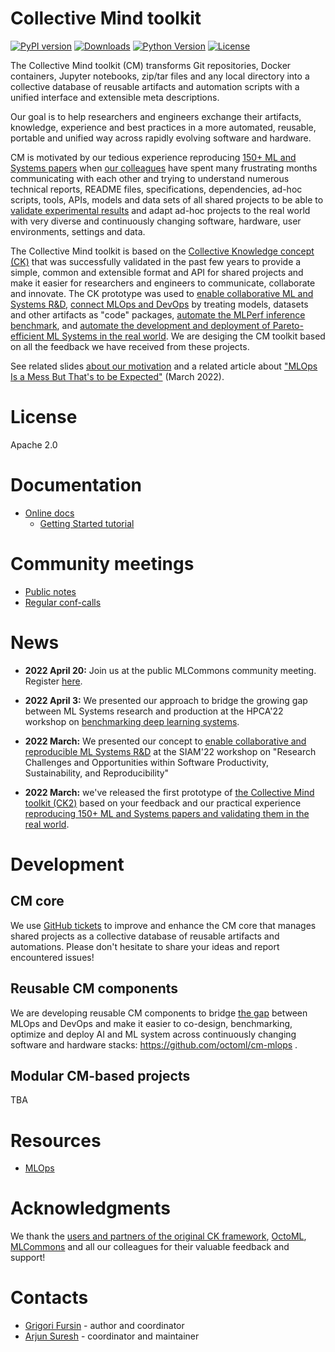 # Collective Mind toolkit

[![PyPI version](https://badge.fury.io/py/cmind.svg)](https://pepy.tech/project/cmind)
[![Downloads](https://pepy.tech/badge/cmind)](https://pepy.tech/project/cmind)
[![Python Version](https://img.shields.io/badge/python-3+-blue.svg)](https://github.com/mlcommons/ck/tree/master/ck2)
[![License](https://img.shields.io/badge/License-Apache%202.0-green)](https://github.com/mlcommons/ck/tree/master/ck2)


The Collective Mind toolkit (CM) transforms Git repositories, Docker containers, Jupyter notebooks, zip/tar files
and any local directory into a collective database of reusable artifacts 
and automation scripts with a unified interface and extensible meta descriptions.

Our goal is to help researchers and engineers exchange their artifacts, knowledge, 
experience and best practices in a more automated, reusable, portable and unified way
across rapidly evolving software and hardware.

CM is motivated by our tedious experience reproducing [150+ ML and Systems papers](https://www.youtube.com/watch?v=7zpeIVwICa4)
when [our colleagues](https://ctuning.org/ae/committee.html) have spent many frustrating months communicating with each other 
and trying to understand numerous technical reports, README files, specifications, dependencies, 
ad-hoc scripts, tools, APIs, models and data sets of all shared projects 
to be able to [validate experimental results](https://cknowledge.io/?q=%22reproduced-papers%22) 
and adapt ad-hoc projects to the real world with very diverse 
and continuously changing software, hardware, user environments, settings and data.

The Collective Mind toolkit is based on the [Collective Knowledge concept (CK)]( https://arxiv.org/abs/2011.01149 )
that was successfully validated in the past few years to provide a simple, common and extensible format 
and API for shared projects and make it easier for researchers and engineers to communicate, collaborate and innovate.
The CK prototype was used to [enable collaborative ML and Systems R&D](https://cKnowledge.org/partners.html),
[connect MLOps and DevOps](https://github.com/mlcommons/ck-mlops) by treating models, datasets and other artifacts as "code" packages,
[automate the MLPerf inference benchmark](https://github.com/mlcommons/ck/tree/master/docs/mlperf-automation),
and [automate the development and deployment of Pareto-efficient ML Systems in the real world](https://www.youtube.com/watch?v=1ldgVZ64hEI).
We are desiging the CM toolkit based on all the feedback we have received from these projects.

See related slides [about our motivation](docs/motivation.md) and a related article 
about ["MLOps Is a Mess But That's to be Expected"](https://www.mihaileric.com/posts/mlops-is-a-mess) (March 2022).



# License

Apache 2.0



# Documentation

* [Online docs](https://cknowledge.org/docs/cm)
  * [Getting Started tutorial](https://cknowledge.org/docs/cm/concept.html)

# Community meetings

* [Public notes](meetings/)
* [Regular conf-calls](meetings/conf-calls.md)


# News

* **2022 April 20:** Join us at the public MLCommons community meeting. Register [here](https://docs.google.com/spreadsheets/d/1bb7qWgWM-6gop1Mwjm4u8LZtC7uqbee8C30DHipkkms/edit#gid=533252977).

* **2022 April 3:** We presented our approach to bridge the growing gap between ML Systems research and production 
  at the HPCA'22 workshop on [benchmarking deep learning systems](https://sites.google.com/g.harvard.edu/mlperf-bench-hpca22/home).

* **2022 March:** We presented our concept to [enable collaborative and reproducible ML Systems R&D](https://meetings.siam.org/sess/dsp_programsess.cfm?SESSIONCODE=73126) 
  at the SIAM'22 workshop on "Research Challenges and Opportunities within Software Productivity, Sustainability, and Reproducibility"

* **2022 March:** we've released the first prototype of [the Collective Mind toolkit (CK2)](https://github.com/mlcommons/ck/tree/master/ck2)
  based on your feedback and our practical experience [reproducing 150+ ML and Systems papers and validating them in the real world](https://www.youtube.com/watch?v=7zpeIVwICa4).




# Development

## CM core 

We use [GitHub tickets](https://github.com/mlcommons/ck/issues) 
to improve and enhance the CM core that manages shared projects
as a collective database of reusable artifacts and automations.
Please don't hesitate to share your ideas and report encountered issues!


## Reusable CM components

We are developing reusable CM components to bridge [the gap](https://www.mihaileric.com/posts/mlops-is-a-mess) 
between MLOps and DevOps and make it easier to co-design, benchmarking, optimize and deploy
AI and ML system across continuously changing software and hardware stacks: https://github.com/octoml/cm-mlops . 


## Modular CM-based projects

TBA



# Resources

* [MLOps](docs/KB/MLOps.md)


# Acknowledgments

We thank the [users and partners of the original CK framework](https://cKnowledge.org/partners.html), 
[OctoML](https://octoml.ai), [MLCommons](https://mlcommons.org) 
and all our colleagues for their valuable feedback and support!


# Contacts

* [Grigori Fursin](https://cKnowledge.io/@gfursin) - author and coordinator
* [Arjun Suresh](https://www.linkedin.com/in/arjunsuresh) - coordinator and maintainer
